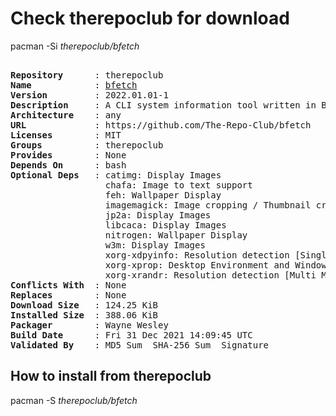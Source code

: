 # Check therepoclub for download

pacman -Si *therepoclub/bfetch*

<div class="highlight"><pre class="highlight"><text>
<b>Repository</b>      : therepoclub
<b>Name</b>            : <a href="../../x86_64/bfetch-2022.01.01-1-any.pkg.tar.zst">bfetch</a>
<b>Version</b>         : 2022.01.01-1
<b>Description</b>     : A CLI system information tool written in BASH that supports displaying images.
<b>Architecture</b>    : any
<b>URL</b>             : https://github.com/The-Repo-Club/bfetch
<b>Licenses</b>        : MIT
<b>Groups</b>          : therepoclub
<b>Provides</b>        : None
<b>Depends On</b>      : bash
<b>Optional Deps</b>   : catimg: Display Images
                  chafa: Image to text support
                  feh: Wallpaper Display
                  imagemagick: Image cropping / Thumbnail creation / Take a screenshot
                  jp2a: Display Images
                  libcaca: Display Images
                  nitrogen: Wallpaper Display
                  w3m: Display Images
                  xorg-xdpyinfo: Resolution detection [Single Monitor]
                  xorg-xprop: Desktop Environment and Window Manager
                  xorg-xrandr: Resolution detection [Multi Monitor + Refresh rates]
<b>Conflicts With</b>  : None
<b>Replaces</b>        : None
<b>Download Size</b>   : 124.25 KiB
<b>Installed Size</b>  : 388.06 KiB
<b>Packager</b>        : Wayne Wesley <wayne6324@gmail.com>
<b>Build Date</b>      : Fri 31 Dec 2021 14:09:45 UTC
<b>Validated By</b>    : MD5 Sum  SHA-256 Sum  Signature
</text></pre></div>

## How to install from therepoclub

pacman -S *therepoclub/bfetch*
